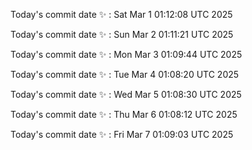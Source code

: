 Today's commit date ✨ : Sat Mar 1 01:12:08 UTC 2025 

Today's commit date ✨ : Sun Mar 2 01:11:21 UTC 2025 

Today's commit date ✨ : Mon Mar 3 01:09:44 UTC 2025 

Today's commit date ✨ : Tue Mar 4 01:08:20 UTC 2025 

Today's commit date ✨ : Wed Mar 5 01:08:30 UTC 2025 

Today's commit date ✨ : Thu Mar 6 01:08:12 UTC 2025 

Today's commit date ✨ : Fri Mar 7 01:09:03 UTC 2025 

